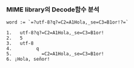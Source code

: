 ### MIME library의 Decode함수 분석

```
word := `=?utf-8?q?=C2=A1Hola,_se=C3=B1or!?=`

1.   utf-8?q?=C2=A1Hola,_se=C3=B1or!
2.   5
3.   utf-8
4.         q
5.           =C2=A1Hola,_se=C3=B1or!
6. ¡Hola, señor!
```
